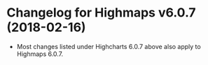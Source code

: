 # Changelog for Highmaps v6.0.7 (2018-02-16)
        
- Most changes listed under Highcharts 6.0.7 above also apply to Highmaps 6.0.7.